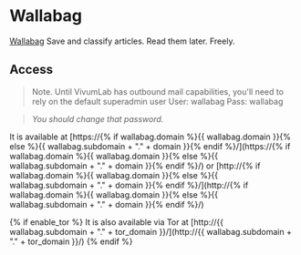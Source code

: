 # Wallabag

[Wallabag](https://wallabag.org/en/) Save and classify articles. Read them later. Freely.

## Access

> Note. Until VivumLab has outbound mail capabilities, you'll need to rely on the default superadmin user
> User: wallabag
> Pass: wallabag

> _You should change that password._

It is available at [https://{% if wallabag.domain %}{{ wallabag.domain }}{% else %}{{ wallabag.subdomain + "." + domain }}{% endif %}/](https://{% if wallabag.domain %}{{ wallabag.domain }}{% else %}{{ wallabag.subdomain + "." + domain }}{% endif %}/) or [http://{% if wallabag.domain %}{{ wallabag.domain }}{% else %}{{ wallabag.subdomain + "." + domain }}{% endif %}/](http://{% if wallabag.domain %}{{ wallabag.domain }}{% else %}{{ wallabag.subdomain + "." + domain }}{% endif %}/)

{% if enable_tor %}
It is also available via Tor at [http://{{ wallabag.subdomain + "." + tor_domain }}/](http://{{ wallabag.subdomain + "." + tor_domain }}/)
{% endif %}
